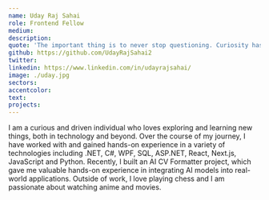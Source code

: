 ```yaml
---
name: Uday Raj Sahai
role: Frontend Fellow
medium:
description:
quote: 'The important thing is to never stop questioning. Curiosity has its own reason for existing - Albert Einstein'
github: https://github.com/UdayRajSahai2
twitter:
linkedin: https://www.linkedin.com/in/udayrajsahai/
image: ./uday.jpg
sectors:
accentcolor:
text:
projects:
---
```


I am a curious and driven individual who loves exploring and learning new things, both in technology and beyond. Over the course of my journey, I have worked with and gained hands-on experience in a variety of technologies including .NET, C#, WPF, SQL, ASP.NET, React, Next.js, JavaScript and Python. Recently, I built an AI CV Formatter project, which gave me valuable hands-on experience in integrating AI models into real-world applications. Outside of work, I love playing chess and I am passionate about watching anime and movies.
